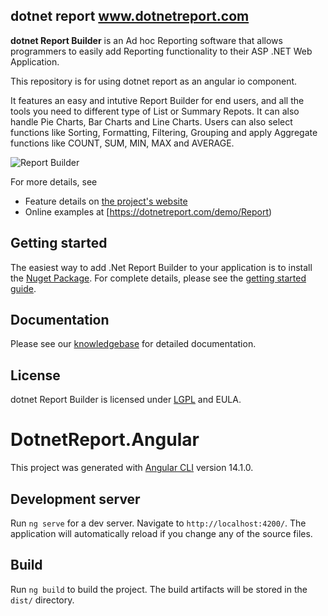 ## dotnet report www.dotnetreport.com
**dotnet Report Builder** is an Ad hoc Reporting software that allows programmers to easily add Reporting functionality to their ASP .NET Web Application. 

This repository is for using dotnet report as an angular io component.

It features an easy and intutive Report Builder for end users, and all the tools you need to different type of List or Summary Repots. It can also handle Pie Charts, Bar Charts and Line Charts. Users can also select functions like Sorting, Formatting, Filtering, Grouping and apply Aggregate functions like COUNT, SUM, MIN, MAX and AVERAGE.

![Report Builder](https://dotnetreport.com/wp-content/uploads/2021/12/mk-7-1024x775.png)

For more details, see

 * Feature details on [the project's website](http://www.dotnetreport.com)
 * Online examples at [https://dotnetreport.com/demo/Report)

## Getting started

The easiest way to add .Net Report Builder to your application is to install the [Nuget Package](https://www.nuget.org/packages/dotNetReport/). For complete details, please see the [getting started guide](https://dotnetreport.com/blog/getting-started-with-dotnet-report/). 

## Documentation

Please see our [knowledgebase](https://dotnetreport.com/knowledgebase/) for detailed documentation. 

## License
dotnet Report Builder is licensed under [LGPL](https://github.com/dotnetreport/ReportBuilder.Web/blob/master/LICENSE) and EULA. 

# DotnetReport.Angular

This project was generated with [Angular CLI](https://github.com/angular/angular-cli) version 14.1.0.

## Development server

Run `ng serve` for a dev server. Navigate to `http://localhost:4200/`. The application will automatically reload if you change any of the source files.

## Build

Run `ng build` to build the project. The build artifacts will be stored in the `dist/` directory.

